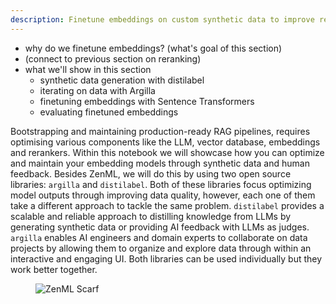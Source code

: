 ```yaml
---
description: Finetune embeddings on custom synthetic data to improve retrieval performance.
---
```


- why do we finetune embeddings? (what's goal of this section)
- (connect to previous section on reranking)
- what we'll show in this section
  - synthetic data generation with distilabel
  - iterating on data with Argilla
  - finetuning embeddings with Sentence Transformers
  - evaluating finetuned embeddings

Bootstrapping and maintaining production-ready RAG pipelines, requires optimising various components like the LLM, vector database, embeddings and rerankers. Within this notebook we will showcase how you can optimize and maintain your embedding models through synthetic data and human feedback. Besides ZenML, we will do this by using two open source libraries: `argilla` and `distilabel`. Both of these libraries focus optimizing model outputs through improving data quality, however, each one of them take a different approach to tackle the same problem. `distilabel` provides a scalable and reliable approach to distilling knowledge from LLMs by generating synthetic data or providing AI feedback with LLMs as judges. `argilla` enables AI engineers and domain experts to collaborate on data projects by allowing them to organize and explore data through within an interactive and engaging UI. Both libraries can be used individually but they work better together.


<!-- For scarf -->
<figure><img alt="ZenML Scarf" referrerpolicy="no-referrer-when-downgrade" src="https://static.scarf.sh/a.png?x-pxid=f0b4f458-0a54-4fcd-aa95-d5ee424815bc" /></figure>
